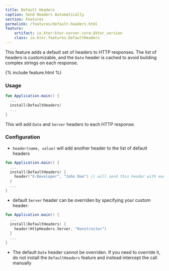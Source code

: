 ```yaml
---
title: Default Headers
caption: Send Headers Automatically
section: Features
permalink: /features/default-headers.html
feature:
    artifact: io.ktor:ktor-server-core:$ktor_version
    class: io.ktor.features.DefaultHeaders
---
```


This feature adds a default set of headers to HTTP responses. The list of headers is customizable, and the `Date` header is cached
to avoid building complex strings on each response.   

{% include feature.html %}

### Usage

```kotlin
fun Application.main() {
  ...
  install(DefaultHeaders)
  ...
}
```

This will add `Date` and `Server` headers to each HTTP response.

### Configuration
 
* `header(name, value)` will add another header to the list of default headers

```kotlin
fun Application.main() {
  ...
  install(DefaultHeaders) {
    header("X-Developer", "John Doe") // will send this header with each response
  }
  ...
}
```

* default `Server` header can be overriden by specifying your custom header:

```kotlin
fun Application.main() {
  ...
  install(DefaultHeaders) {
    header(HttpHeaders.Server, "Konstructor") 
  }
  ...
}
```

* The default `Date` header cannot be overriden. If you need to override it, do not install the `DefaultHeaders` feature and instead 
intercept the call manually 
